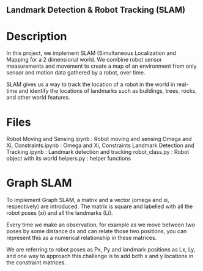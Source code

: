 ## Landmark Detection & Robot Tracking (SLAM)
# Description
In this project, we implement SLAM (Simultaneous Localization and Mapping for a 2 dimensional world. We combine robot sensor measurements and movement to create a map of an environment from only sensor and motion data gathered by a robot, over time.

SLAM gives us a way to track the location of a robot in the world in real-time and identify the locations of landmarks such as buildings, trees, rocks, and other world features.

# Files
Robot Moving and Sensing.ipynb : Robot moving and sensing
Omega and Xi, Constraints.ipynb : Omega and Xi, Constraints
Landmark Detection and Tracking.ipynb : Landmark detection and tracking
robot_class.py : Robot object with its world
helpers.py : helper functions

# Graph SLAM
To implement Graph SLAM, a matrix and a vector (omega and xi, respectively) are introduced. The matrix is square and labelled with all the robot poses (xi) and all the landmarks (Li).

Every time we make an observation, for example as we move between two poses by some distance dx and can relate those two positions, you can represent this as a numerical relationship in these matrices.

We are referring to robot poses as Px, Py and landmark positions as Lx, Ly, and one way to approach this challenge is to add both x and y locations in the constraint matrices.
